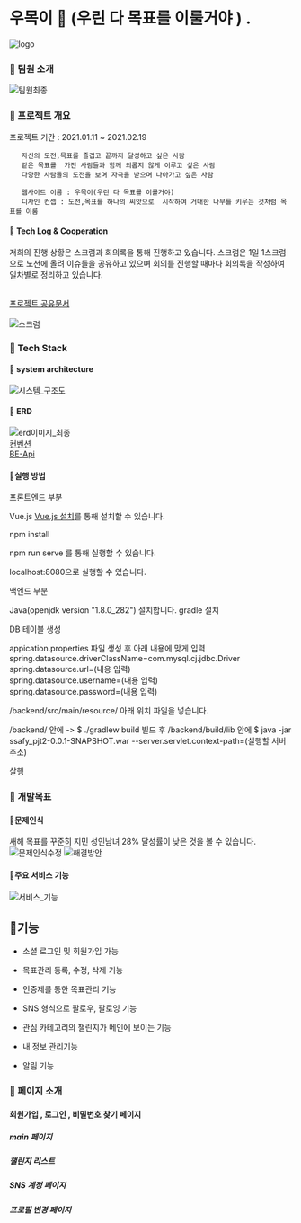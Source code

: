 # 우목이 🌳 (우린 다 목표를 이룰거야 ) .

![logo](/uploads/2d3df481f6a0d3c3761deffb5034cb0c/logo.PNG)

 

### 🌱 팀원 소개

![팀원최종](/uploads/a20b541badf7d13b0171acbf9e4731a7/팀원최종.PNG)
  

### 🌳  프로젝트 개요

프로젝트 기간 : 2021.01.11 ~ 2021.02.19


       자신의 도전,목표를 즐겁고 끝까지 달성하고 싶은 사람
       같은 목표를  가진 사람들과 함께 외롭지 않게 이루고 싶은 사람
       다양한 사람들의 도전을 보며 자극을 받으며 나아가고 싶은 사람
       
       웹사이트 이름 : 우목이(우린 다 목표를 이룰거야)
       디자인 컨셉 : 도전,목표를 하나의 씨앗으로  시작하여 거대한 나무를 키우는 것처럼 목표를 이룸 


#### 🌱  Tech Log  &  Cooperation

 저희의 진행 상황은 스크럼과 회의록을 통해 진행하고 있습니다. 
 스크럼은  1일 1스크럼으로  노션에 올려 이슈들을 공유하고 있으며 
 회의를 진행할 때마다 회의록을 작성하여 일차별로 정리하고 있습니다.

<br>[프로젝트 공유문서](https://www.notion.so/A303-1d48727b951b41a18886118e55d04fb8)
<br><br>
![스크럼](/uploads/23af022e3d6741638aa7bd1651bb2038/스크럼.PNG)



### 🌳 Tech Stack

#### 🌱 system architecture

![시스템_구조도](/uploads/521385d54611d84f99e3e0572a5edf9f/시스템_구조도.PNG)


#### 🌱 ERD
![erd이미지_최종](/uploads/93dd266aae0b4d6e79298ebca9fecbe8/erd이미지_최종.PNG)
<br>[컨벤션](https://www.notion.so/332cddb89bff4354b3aee8bc1d2746a8)
<br>[BE-Api](https://www.notion.so/a4d59235ba6f4795b0c7677414e0d766)

#### 🌱실행 방법 

프론트엔드 부분

Vue.js [Vue.js 설치](https://kr.vuejs.org/v2/guide/index.html)를 통해 설치할 수 있습니다. 

npm install 

npm run serve 를 통해 실행할 수 있습니다. 

localhost:8080으로 실행할 수 있습니다.


백엔드 부분 

Java(openjdk version "1.8.0_282") 설치합니다.
gradle 설치

DB 테이블 생성


appication.properties 파일 생성  후
아래 내용에 맞게 입력
<br>spring.datasource.driverClassName=com.mysql.cj.jdbc.Driver
<br>spring.datasource.url=(내용 입력)
<br>spring.datasource.username=(내용 입력)
<br>spring.datasource.password=(내용 입력)

/backend/src/main/resource/ 아래 위치 파일을 넣습니다. 


/backend/ 안에   ->   $ ./gradlew build 빌드 후
/backend/build/lib 안에 
$ java -jar ssafy_pjt2-0.0.1-SNAPSHOT.war --server.servlet.context-path=(실행할 서버주소)

살행 





###  🌳 개발목표


#### 🌱문제인식  

새해 목표를 꾸준히 지민 성인남녀 28% 달성률이 낮은 것을 볼 수 있습니다. 
![문제인식수정](/uploads/f8d864ea1f3edbd73fd505d954099331/문제인식수정.png)
![해결방안](/uploads/049afd0d4caba31a6632b44215ae26c6/해결방안.PNG)

#### 🌱주요 서비스 기능

![서비스_기능](/uploads/17b64fcc5f11b79c63f2acc7dcd5bb03/서비스_기능.PNG)


## 🌱기능

- 소셜 로그인 및 회원가입 가능

- 목표관리 등록, 수정, 삭제 기능

- 인증제를 통한 목표관리 기능

- SNS 형식으로 팔로우, 팔로잉 기능

- 관심 카테고리의 챌린지가 메인에 보이는 기능

- 내 정보 관리기능

- 알림 기능 


### 🌳 페이지 소개 

#### 회원가입 , 로그인 , 비밀번호 찾기 페이지

##### main 페이지

##### 챌린지 리스트 

##### SNS 계정 페이지  

##### 프로필 변경 페이지




